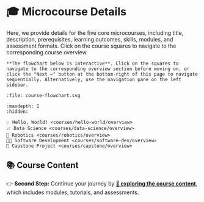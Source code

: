 # 🎓 Microcourse Details

Here, we provide details for the five core microcourses, including title, description, prerequisites, learning outcomes, skills, modules, and assessment formats. Click on the course squares to navigate to the corresponding course overview.

```{note}
**The flowchart below is interactive**. Click on the squares to navigate to the corresponding overview section before moving on, or click the "Next ➡️" button at the bottom-right of this page to navigate sequentially. Alternatively, use the navigation pane on the left sidebar.
```

```{raw} html
:file: course-flowchart.svg
```

<!-- <div align="center">

*Interactive Course Flowchart*

</div> -->

```{toctree}
:maxdepth: 1
:hidden:

💡 Hello, World! <courses/hello-world/overview>
📈 Data Science <courses/data-science/overview>
🦾 Robotics <courses/robotics/overview>
🧑‍💻 Software Development <courses/software-dev/overview>
🏢 Capstone Project <courses/capstone/overview>
```

## 📚 Course Content

👉 **Second Step:** Continue your journey by [**🔗 exploring the course content**](course-content.md), which includes modules, tutorials, and assessments.


<!-- ```{raw} html
course-flowchart.svg
``` -->

<!-- Perhaps buttons in the sphinx nb gallery style? -->


<!-- ```{nblinkgallery}
:caption: Overviews of the five core microcourses
:name: overview-link-gallery

courses/hello-world/overview
courses/data-science/overview
courses/robotics/overview
courses/software-development/overview
courses/capstone-project/overview
``` -->

<!-- ```{nblinkgallery}
:caption: Hello World
:name: overview-link-gallery-1

courses/hello-world/overview
```

```{nblinkgallery}
:caption: Deep Dives
:name: overview-link-gallery-2

courses/data-science/overview
courses/robotics/overview
courses/software-dev/overview
```

```{nblinkgallery}
:caption: Capstone Project
:name: overview-link-gallery-3

courses/capstone/overview
``` -->
